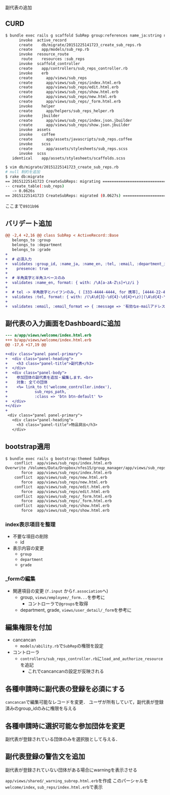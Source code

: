 <!-- ************** docs/log_subrepresetts.md **************
Created    : 2015-Dec-25
Last Change: 2015-Dec-27.
-->


副代表の追加

## CURD

```sh
$ bundle exec rails g scaffold SubRep group:references name_ja:string name_en:string department:references grade:references tel:string email:string
      invoke  active_record
      create    db/migrate/20151225141723_create_sub_reps.rb
      create    app/models/sub_rep.rb
      invoke  resource_route
       route    resources :sub_reps
      invoke  scaffold_controller
      create    app/controllers/sub_reps_controller.rb
      invoke    erb
      create      app/views/sub_reps
      create      app/views/sub_reps/index.html.erb
      create      app/views/sub_reps/edit.html.erb
      create      app/views/sub_reps/show.html.erb
      create      app/views/sub_reps/new.html.erb
      create      app/views/sub_reps/_form.html.erb
      invoke    helper
      create      app/helpers/sub_reps_helper.rb
      invoke    jbuilder
      create      app/views/sub_reps/index.json.jbuilder
      create      app/views/sub_reps/show.json.jbuilder
      invoke  assets
      invoke    coffee
      create      app/assets/javascripts/sub_reps.coffee
      invoke    scss
      create      app/assets/stylesheets/sub_reps.scss
      invoke  scss
   identical    app/assets/stylesheets/scaffolds.scss

$ vim db/migrate/20151225141723_create_sub_reps.rb
# null 制約を追加
$ rake db:migrate
== 20151225141723 CreateSubReps: migrating ====================================
-- create_table(:sub_reps)
   -> 0.0626s
== 20151225141723 CreateSubReps: migrated (0.0627s) ===========================
```

ここまで`8931b96`


## バリデート追加

```diff
@@ -2,4 +2,16 @@ class SubRep < ActiveRecord::Base
   belongs_to :group
   belongs_to :department
   belongs_to :grade
+
+  # 必須入力
+  validates :group_id, :name_ja, :name_en, :tel, :email, :department_id, :grade_id,
+    presence: true
+
+  # 半角英字と半角スペースのみ
+  validates :name_en, format: { with: /\A[a-zA-Z\s]+\z/i }
+
+  # tel -> 半角数字とハイフンのみ, ( [333-4444-4444, for 携帯], [4444-22-4444, for 固定] )
+  validates :tel, format: { with: /(\A\d{3}-\d{4}-\d{4}+\z)|(\A\d{4}-\d{2}-\d{4})+\z/i }
+
+  validates :email, :email_format => { :message => '有効なe-mailアドレスを入力してください' }
```

## 副代表の入力画面をDashboardに追加

```diff
--- a/app/views/welcome/index.html.erb
+++ b/app/views/welcome/index.html.erb
@@ -17,6 +17,19 @@

+<div class="panel panel-primary">
+  <div class="panel-heading">
+    <h3 class="panel-title">副代表</h3>
+  </div>
+  <div class="panel-body">
+    参加団体の副代表を追加・編集します。<br>
+    対象: 全ての団体
+    <%= link_to t('welcome_controller.index'),
+            sub_reps_path,
+            :class => 'btn btn-default' %>
+  </div>
+</div>
+
 <div class="panel panel-primary">
   <div class="panel-heading">
     <h3 class="panel-title">物品貸出</h3>
   </div>
```

## bootstrap適用

```sh
$ bundle exec rails g bootstrap:themed SubReps
    conflict  app/views/sub_reps/index.html.erb
Overwrite /Volumes/Data/Dropbox/nfes15/group_manager/app/views/sub_reps/index.html.erb? (enter "h" for help) [Ynaqdh] a
       force  app/views/sub_reps/index.html.erb
    conflict  app/views/sub_reps/new.html.erb
       force  app/views/sub_reps/new.html.erb
    conflict  app/views/sub_reps/edit.html.erb
       force  app/views/sub_reps/edit.html.erb
    conflict  app/views/sub_reps/_form.html.erb
       force  app/views/sub_reps/_form.html.erb
    conflict  app/views/sub_reps/show.html.erb
       force  app/views/sub_reps/show.html.erb
```

### index表示項目を整理

* 不要な項目の削除
    - id
* 表示内容の変更
    - `group`
    - `department`
    - `grade`

### _formの編集

* 関連項目の変更 (`f.input` から`f.association`へ)
    - group, `views/employee/_form...`を参考に
        - コントローラで`@groups`を取得
    - department, grade, `views/user_detail/_form`を参考に

## 編集権限を付加

* cancancan
    - `models/ability.rb`で`SubRep`の権限を設定
* コントローラ
    - `controllers/sub_reps_controller.rb`に`load_and_authorize_resource`を追記
        - これでcancancanの設定が反映される

## 各種申請時に副代表の登録を必須にする

`cancancan`で編集可能なレコードを変更．
ユーザが所有していて，副代表が登録済みのgroup_idのみに権限を与える

## 各種申請時に選択可能な参加団体を変更

副代表が登録されている団体のみを選択肢として与える．

## 副代表登録の警告文を追加

副代表が登録されていない団体がある場合にwarningを表示させる

`app/views/shared/_warning_subrep.html.erb`を作成
このパーシャルを`welcome/index`, `sub_reps/index.html.erb`で表示
